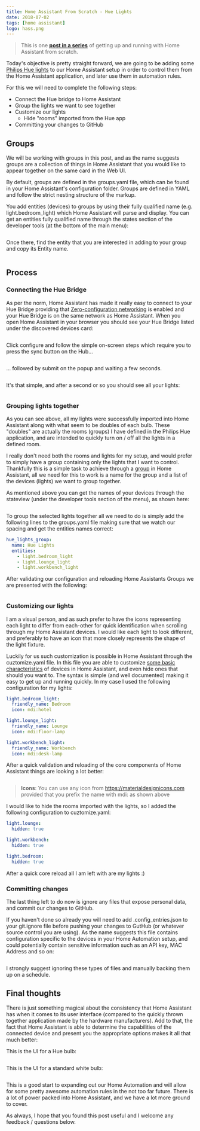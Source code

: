 ```yaml
---
title: Home Assistant From Scratch - Hue Lights
date: 2018-07-02
tags: [home assistant]
logo: hass.png
---
```


> This is one **[post in a series](/blog/2018/2018-06-27/)** of getting up and running with Home Assistant from scratch.

Today's objective is pretty straight forward, we are going to be adding some [Philips Hue lights](https://www.philips-hue.com/en-ca) to our Home Assistant setup in order to control them from the Home Assistant application, and later use them in automation rules.

For this we will need to complete the following steps:

- Connect the Hue bridge to Home Assistant
- Group the lights we want to see together
- Customize our lights
  - Hide "rooms" imported from the Hue app
- Committing your changes to GitHub

## Groups

We will be working with groups in this post, and as the name suggests groups are a collection of things in Home Assistant that you would like to appear together on the same card in the Web UI.

By default, groups are defined in the groups.yaml file, which can be found in your Home Assistant's configuration folder. Groups are defined in YAML and follow the strict nesting structure of the markup.

You add entities (devices) to groups by using their fully qualified name (e.g. light.bedroom_light) which Home Assistant will parse and display. You can get an entities fully qualified name through the states section of the developer tools (at the bottom of the main menu):

<img src="./001.png" alt="" />

Once there, find the entity that you are interested in adding to your group and copy its Entity name.

<img src="./002.png" alt="" />

## Process

### Connecting the Hue Bridge

As per the norm, Home Assistant has made it really easy to connect to your Hue Bridge providing that [Zero-configuration networking](https://en.wikipedia.org/wiki/Zero-configuration_networking) is enabled and your Hue Bridge is on the same network as Home Assistant. When you open Home Assistant in your browser you should see your Hue Bridge listed under the discovered devices card:

<img src="./003.png" alt="" />

Click configure and follow the simple on-screen steps which require you to press the sync button on the Hub...

<img src="./004.png" alt="" />

... followed by submit on the popup and waiting a few seconds.

<img src="./005.png" alt="" />

It's that simple, and after a second or so you should see all your lights:

<img src="./006.png" alt="" />

### Grouping lights together

As you can see above, all my lights were successfully imported into Home Assistant along with what seem to be doubles of each bulb. These "doubles" are actually the rooms (groups) I have defined in the Philips Hue application, and are intended to quickly turn on / off all the lights in a defined room.

I really don't need both the rooms and lights for my setup, and would prefer to simply have a group containing only the lights that I want to control. Thankfully this is a simple task to achieve through a [group](https://www.home-assistant.io/integrations/group/) in Home Assistant, all we need for this to work is a name for the group and a list of the devices (lights) we want to group together.

As mentioned above you can get the names of your devices through the stateview (under the developer tools section of the menu), as shown here:

<img src="./007.png" alt="" />

To group the selected lights together all we need to do is simply add the following lines to the groups.yaml file making sure that we watch our spacing and get the entities names correct:

```yaml
hue_lights_group:
  name: Hue Lights
  entities:
    - light.bedroom_light
    - light.lounge_light
    - light.workbench_light
```

After validating our configuration and reloading Home Assistants Groups we are presented with the following:

<img src="./008.png" alt="" />

### Customizing our lights

I am a visual person, and as such prefer to have the icons representing each light to differ from each-other for quick identification when scrolling through my Home Assistant devices. I would like each light to look different, and preferably to have an icon that more closely represents the shape of the light fixture.

Luckily for us such customization is possible in Home Assistant through the cuztomize.yaml file. In this file you are able to customize [some basic characteristics](https://www.home-assistant.io/docs/configuration/customizing-devices/) of devices in Home Assistant, and even hide ones that should you want to. The syntax is simple (and well documented) making it easy to get up and running quickly. In my case I used the following configuration for my lights:

```yaml
light.bedroom_light:
  friendly_name: Bedroom
  icon: mdi:hotel

light.lounge_light:
  friendly_name: Lounge
  icon: mdi:floor-lamp

light.workbench_light:
  friendly_name: Workbench
  icon: mdi:desk-lamp
```

After a quick validation and reloading of the core components of Home Assistant things are looking a lot better:

<img src="./009.png" alt="" />

> **Icons**: You can use any icon from https://materialdesignicons.com provided that you prefix the name with mdi: as shown above

I would like to hide the rooms imported with the lights, so I added the following configuration to cuztomize.yaml:

```yaml
light.lounge:
  hidden: true

light.workbench:
  hidden: true

light.bedroom:
  hidden: true
```

After a quick core reload all I am left with are my lights :)

### Committing changes

The last thing left to do now is ignore any files that expose personal data, and commit our changes to GitHub.

If you haven't done so already you will need to add .config_entries.json to your git.ignore file before pushing your changes to GutHub (or whatever source control you are using). As the name suggests this file contains configuration specific to the devices in your Home Automation setup, and could potentially contain sensitive information such as an API key, MAC Address and so on:

<img src="./010.png" alt="" />

I strongly suggest ignoring these types of files and manually backing them up on a schedule.

## Final thoughts

There is just something magical about the consistency that Home Assistant has when it comes to its user interface (compared to the quickly thrown together application made by the hardware manufacturers). Add to that, the fact that Home Assistant is able to determine the capabilities of the connected device and present you the appropriate options makes it all that much better:

This is the UI for a Hue bulb:

<img src="./011.png" alt="" />

This is the UI for a standard white bulb:

<img src="./012.png" alt="" />

This is a good start to expanding out our Home Automation and will allow for some pretty awesome automation rules in the not too far future. There is a lot of power packed into Home Assistant, and we have a lot more ground to cover.

As always, I hope that you found this post useful and I welcome any feedback / questions below.
